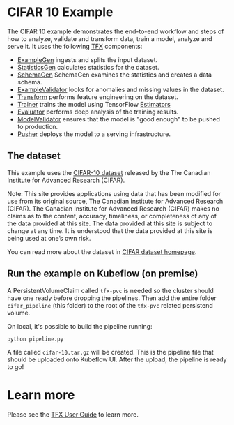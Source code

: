 # CIFAR 10 Example

The CIFAR 10 example demonstrates the end-to-end workflow and steps of how
to analyze, validate and transform data, train a model, analyze and serve it. It
uses the following [TFX](https://www.tensorflow.org/tfx) components:

* [ExampleGen](https://github.com/tensorflow/tfx/blob/master/docs/guide/examplegen.md)
  ingests and splits the input dataset.
* [StatisticsGen](https://github.com/tensorflow/tfx/blob/master/docs/guide/statsgen.md)
  calculates statistics for the dataset.
* [SchemaGen](https://github.com/tensorflow/tfx/blob/master/docs/guide/schemagen.md)
  SchemaGen examines the statistics and creates a data schema.
* [ExampleValidator](https://github.com/tensorflow/tfx/blob/master/docs/guide/exampleval.md)
  looks for anomalies and missing values in the dataset.
* [Transform](https://github.com/tensorflow/tfx/blob/master/docs/guide/transform.md)
  performs feature engineering on the dataset.
* [Trainer](https://github.com/tensorflow/tfx/blob/master/docs/guide/trainer.md)
  trains the model using TensorFlow [Estimators](https://www.tensorflow.org/guide/estimators)
* [Evaluator](https://github.com/tensorflow/tfx/blob/master/docs/guide/evaluator.md)
  performs deep analysis of the training results.
* [ModelValidator](https://github.com/tensorflow/tfx/blob/master/docs/guide/modelval.md)
  ensures that the model is "good enough" to be pushed to production.
* [Pusher](https://github.com/tensorflow/tfx/blob/master/docs/guide/pusher.md)
  deploys the model to a serving infrastructure.

## The dataset

This example uses the [CIFAR-10 dataset](https://www.cs.toronto.edu/~kriz/cifar.html)
released by the The Canadian Institute for Advanced Research (CIFAR).

Note: This site provides applications using data that has been modified
for use from its original source, The Canadian Institute for Advanced Research (CIFAR).
The Canadian Institute for Advanced Research (CIFAR) makes no claims as to the content,
accuracy, timeliness, or completeness of any of the data provided at this site.
The data provided at this site is subject to change at any time. It is
understood that the data provided at this site is being used at one’s own risk.

You can read more about the dataset in [CIFAR dataset homepage](https://www.cs.toronto.edu/~kriz/cifar.html).

## Run the example on Kubeflow (on premise)

A PersistentVolumeClaim called `tfx-pvc` is needed so the cluster should have one ready before dropping the pipelines.
Then add the entire folder `cifar_pipeline` (this folder) to the root of the `tfx-pvc` related persistend volume.

On local, it's possible to build the pipeline running:
```
python pipeline.py
```
A file called `cifar-10.tar.gz` will be created. This is the pipeline file that should be uploaded onto Kubeflow UI.
After the upload, the pipeline is ready to go!

# Learn more

Please see the [TFX User Guide](https://github.com/tensorflow/tfx/blob/master/docs/guide/index.md) to learn more.
